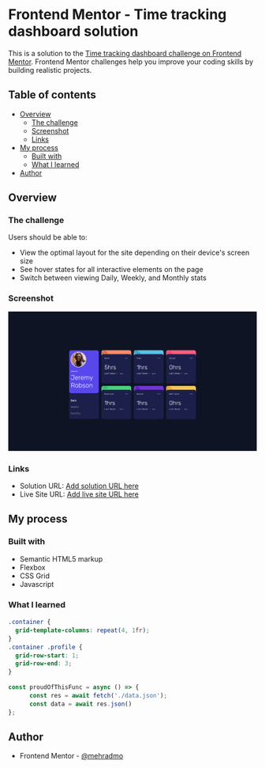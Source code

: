 # Frontend Mentor - Time tracking dashboard solution

This is a solution to the [Time tracking dashboard challenge on Frontend Mentor](https://www.frontendmentor.io/challenges/time-tracking-dashboard-UIQ7167Jw). Frontend Mentor challenges help you improve your coding skills by building realistic projects.

## Table of contents

- [Overview](#overview)
  - [The challenge](#the-challenge)
  - [Screenshot](#screenshot)
  - [Links](#links)
- [My process](#my-process)
  - [Built with](#built-with)
  - [What I learned](#what-i-learned)
- [Author](#author)

## Overview

### The challenge

Users should be able to:

- View the optimal layout for the site depending on their device's screen size
- See hover states for all interactive elements on the page
- Switch between viewing Daily, Weekly, and Monthly stats

### Screenshot

![](design/Screenshot%202023-06-10%20at%2014-02-06%20Frontend%20Mentor%20Time%20tracking%20dashboard.png)

### Links

- Solution URL: [Add solution URL here](https://your-solution-url.com)
- Live Site URL: [Add live site URL here](https://your-live-site-url.com)

## My process

### Built with

- Semantic HTML5 markup
- Flexbox
- CSS Grid
- Javascript

### What I learned

```css
.container {
  grid-template-columns: repeat(4, 1fr);
}
.container .profile {
  grid-row-start: 1;
  grid-row-end: 3;
}
```

```js
const proudOfThisFunc = async () => {
      const res = await fetch('./data.json');
      const data = await res.json()
};
```
## Author
- Frontend Mentor - [@mehradmo](https://www.frontendmentor.io/profile/mehradmo)


